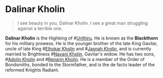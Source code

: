 # Dalinar Kholin

> I see beauty in you, Dalinar Kholin. I see a great man struggling against a terrible one.

**Dalinar Kholin** is the Highking of #[Urithiru](locations/urithiru). He is known as the **Blackthorn** for his military prowess. He is the younger brother of the late King Gavilar, uncle of late King #[Elhokar Kholin](characters/elhokar) and #[Jasnah Kholin](characters/jasnah), and is currently married to Brightness #[Navani Kholin](characters/navani), Gavilar's widow. He has two sons, #[Adolin Kholin](characters/adolin) and #[Renarin Kholin](characters/renarin). He is a member of the Order of Bondsmiths, bonded to the Stormfather, and is the de facto leader of the reformed Knights Radiant.
